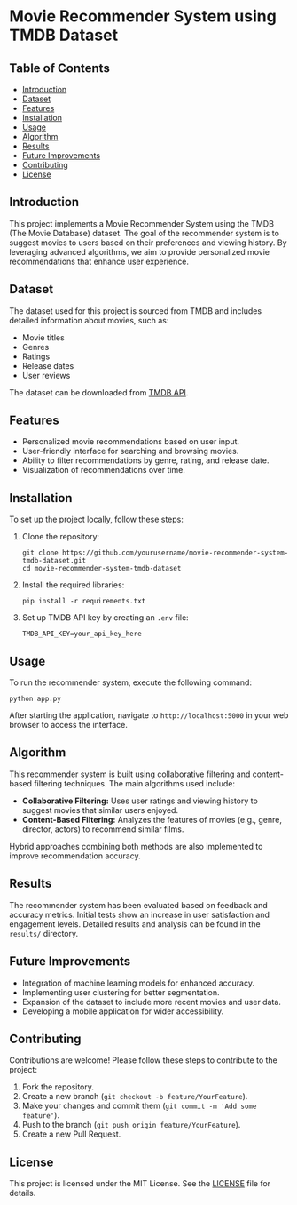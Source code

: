 # Movie Recommender System using TMDB Dataset

## Table of Contents
- [Introduction](#introduction)
- [Dataset](#dataset)
- [Features](#features)
- [Installation](#installation)
- [Usage](#usage)
- [Algorithm](#algorithm)
- [Results](#results)
- [Future Improvements](#future-improvements)
- [Contributing](#contributing)
- [License](#license)

## Introduction
This project implements a Movie Recommender System using the TMDB (The Movie Database) dataset. The goal of the recommender system is to suggest movies to users based on their preferences and viewing history. By leveraging advanced algorithms, we aim to provide personalized movie recommendations that enhance user experience.

## Dataset
The dataset used for this project is sourced from TMDB and includes detailed information about movies, such as:
- Movie titles
- Genres
- Ratings
- Release dates
- User reviews

The dataset can be downloaded from [TMDB API](https://developers.themoviedb.org/3/getting-started/introduction).

## Features
- Personalized movie recommendations based on user input.
- User-friendly interface for searching and browsing movies.
- Ability to filter recommendations by genre, rating, and release date.
- Visualization of recommendations over time.

## Installation
To set up the project locally, follow these steps:

1. Clone the repository:
   ```
   git clone https://github.com/yourusername/movie-recommender-system-tmdb-dataset.git
   cd movie-recommender-system-tmdb-dataset
   ```

2. Install the required libraries:
   ```
   pip install -r requirements.txt
   ```

3. Set up TMDB API key by creating an `.env` file:
   ```
   TMDB_API_KEY=your_api_key_here
   ```

## Usage
To run the recommender system, execute the following command:
```
python app.py
```

After starting the application, navigate to `http://localhost:5000` in your web browser to access the interface.

## Algorithm
This recommender system is built using collaborative filtering and content-based filtering techniques. The main algorithms used include:

- **Collaborative Filtering:** Uses user ratings and viewing history to suggest movies that similar users enjoyed.
- **Content-Based Filtering:** Analyzes the features of movies (e.g., genre, director, actors) to recommend similar films.

Hybrid approaches combining both methods are also implemented to improve recommendation accuracy.

## Results
The recommender system has been evaluated based on feedback and accuracy metrics. Initial tests show an increase in user satisfaction and engagement levels. Detailed results and analysis can be found in the `results/` directory.

## Future Improvements
- Integration of machine learning models for enhanced accuracy.
- Implementing user clustering for better segmentation.
- Expansion of the dataset to include more recent movies and user data.
- Developing a mobile application for wider accessibility.

## Contributing
Contributions are welcome! Please follow these steps to contribute to the project:
1. Fork the repository.
2. Create a new branch (`git checkout -b feature/YourFeature`).
3. Make your changes and commit them (`git commit -m 'Add some feature'`).
4. Push to the branch (`git push origin feature/YourFeature`).
5. Create a new Pull Request.

## License
This project is licensed under the MIT License. See the [LICENSE](LICENSE) file for details.
